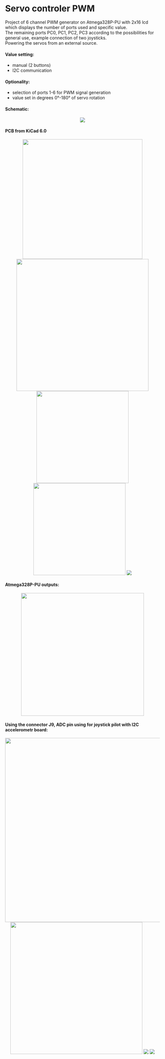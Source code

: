 # Servo controler PWM

Project of 6 channel PWM generator on Atmega328P-PU with 2x16 lcd which displays the number of ports used and specific value.<br />
The remaining ports PC0, PC1, PC2, PC3 according to the possibilities for general use, example connection of two joysticks.<br />
Powering the servos from an external source.

#### Value setting:
- manual (2 buttons) 
- I2C communication

#### Optionality:

- selection of ports 1-6 for PWM signal generation
- value set in degrees 0°-180° of servo rotation

#### Schematic:
<p align="center">
  <img src="https://user-images.githubusercontent.com/64035334/184445404-4d4c22af-b061-4279-89d7-b70cb9a22796.png" />
</p>

#### PCB from KiCad 6.0

<p align="center">
<img src="https://user-images.githubusercontent.com/64035334/184451933-815303fd-aade-4f40-a5f8-53c08756f38f.png" width="390" /> 
<img src="https://user-images.githubusercontent.com/64035334/184446645-12c16e73-7fcf-4c7b-87cc-a8c451541f7a.png" width="430" />
<img src="https://user-images.githubusercontent.com/64035334/184446754-b61995f1-f479-4f09-9cec-50737c38f749.png" height = "300" /> 
<img src="https://user-images.githubusercontent.com/64035334/184446885-974ce7b1-abd6-4d39-b52b-0d7b5ee99c7f.png" height = "300" />
<img src="https://user-images.githubusercontent.com/64035334/189151933-3304e5c8-0b05-4e66-988d-76745787f6ee.jpg"  />
</p>



#### Atmega328P-PU outputs:
<p align="center">
  <img src="https://user-images.githubusercontent.com/64035334/177892341-275cee10-aec5-4f1f-b29a-1f927f3bb094.png" height = "400" />
</p>



#### Using the connector J9, ADC pin using for joystick pilot with I2C accelerometr board:

<p align="center">
<img src="https://user-images.githubusercontent.com/64035334/207272405-caccc075-926d-4248-9d10-a8b149b2a011.png" width="600" /> 
<img src="https://user-images.githubusercontent.com/64035334/207272658-5b07a83e-24c6-4fb1-8dcf-95c05c0c7290.png" width="430" />
<img src="https://user-images.githubusercontent.com/64035334/207273080-c066c314-89e9-4fae-9c56-adbcca1682d0.png"  />
<img src="https://user-images.githubusercontent.com/64035334/210881798-74fb5acc-f223-4bc6-889d-8d872c8ee49c.jpg"  />
</p>




 





















